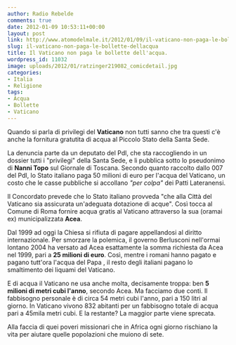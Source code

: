 ```yaml
---
author: Radio Rebelde
comments: true
date: 2012-01-09 10:53:11+00:00
layout: post
link: http://www.atomodelmale.it/2012/01/09/il-vaticano-non-paga-le-bollette-dellacqua/
slug: il-vaticano-non-paga-le-bollette-dellacqua
title: Il Vaticano non paga le bollette dell'acqua.
wordpress_id: 11032
image: uploads/2012/01/ratzinger219082_comicdetail.jpg
categories:
- Italia
- Religione
tags:
- Acqua
- Bollette
- Vaticano
---
```


Quando si parla di privilegi del **Vaticano** non tutti sanno che tra questi c'è anche la fornitura gratutita di acqua al Piccolo Stato della Santa Sede.

La denuncia parte da un deputato del Pdl, che sta raccogliendo in un dossier tutti i "privilegi" della Santa Sede, e li pubblica sotto lo pseudonimo di **Nanni Topo** sul Giornale di Toscana. Secondo quanto raccolto dallo 007 del Pdl, lo Stato italiano paga 50 milioni di euro per l'acqua del Vaticano, un costo che le casse pubbliche si accollano _"per colpa"_ dei Patti Lateranensi.

Il Concordato prevede che lo Stato italiano provveda "che alla Città del Vaticano sia assicurata un'adeguata dotazione di acque". Così tocca al Comune di Roma fornire acqua gratis al Vaticano attraverso la sua (oramai ex) municipalizzata **Acea**.

Dal 1999 ad oggi la Chiesa si rifiuta di pagare appellandosi al diritto internazionale. Per smorzare la polemica, il governo Berlusconi nell'ormai lontano 2004 ha versato ad Acea esattamente la somma richiesta da Acea nel 1999, pari a **25 milioni di euro**. Così, mentre i romani hanno pagato e pagano tutt'ora l'acqua del Papa , il resto degli italiani pagano lo smaltimento dei liquami del Vaticano.

E di acqua il Vaticano ne usa anche molta, decisamente troppa: ben **5 milioni di metri cubi l'anno**, secondo Acea. Ma facciamo due conti. Il fabbisogno personale è di circa 54 metri cubi l'anno, pari a 150 litri al giorno. In Vaticano vivono 832 abitanti per un fabbisogno totale di acqua pari a 45mila metri cubi. E la restante? La maggior parte viene sprecata.

Alla faccia di quei poveri missionari che in Africa ogni giorno rischiano la vita per aiutare quelle popolazioni che muiono di sete.
